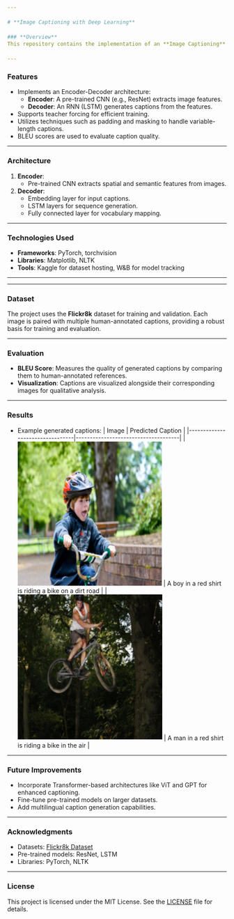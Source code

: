 ```yaml
---

# **Image Captioning with Deep Learning**

### **Overview**
This repository contains the implementation of an **Image Captioning** model that generates descriptive captions for images using a combination of Convolutional Neural Networks (CNNs) for feature extraction and Recurrent Neural Networks (RNNs) for sequence generation. The project is built and trained on publicly available datasets and demonstrates robust captioning despite limited computational resources.

---
```


### **Features**
- Implements an Encoder-Decoder architecture:
  - **Encoder**: A pre-trained CNN (e.g., ResNet) extracts image features.
  - **Decoder**: An RNN (LSTM) generates captions from the features.
- Supports teacher forcing for efficient training.
- Utilizes techniques such as padding and masking to handle variable-length captions.
- BLEU scores are used to evaluate caption quality.

---

### **Architecture**
1. **Encoder**: 
   - Pre-trained CNN extracts spatial and semantic features from images.
2. **Decoder**: 
   - Embedding layer for input captions.
   - LSTM layers for sequence generation.
   - Fully connected layer for vocabulary mapping.

---

### **Technologies Used**
- **Frameworks**: PyTorch, torchvision
- **Libraries**: Matplotlib, NLTK
- **Tools**: Kaggle for dataset hosting, W&B for model tracking

---
---

### **Dataset**
The project uses the **Flickr8k** dataset for training and validation. Each image is paired with multiple human-annotated captions, providing a robust basis for training and evaluation.

---

### **Evaluation**
- **BLEU Score**: Measures the quality of generated captions by comparing them to human-annotated references.
- **Visualization**: Captions are visualized alongside their corresponding images for qualitative analysis.

---

### **Results**
- Example generated captions:
  | Image                           | Predicted Caption                   |
  |---------------------------------|-------------------------------------|
  | ![sample](./sample1.png)   | A boy in a red shirt is riding a bike on a dirt road |
  | ![sample](./sample2.png)   | A man in a red shirt is riding a bike in the air    |

---

### **Future Improvements**
- Incorporate Transformer-based architectures like ViT and GPT for enhanced captioning.
- Fine-tune pre-trained models on larger datasets.
- Add multilingual caption generation capabilities.

---

### **Acknowledgments**
- Datasets: [Flickr8k Dataset](https://www.flickr30k.com)
- Pre-trained models: ResNet, LSTM
- Libraries: PyTorch, NLTK

---

### **License**
This project is licensed under the MIT License. See the [LICENSE](LICENSE) file for details.

